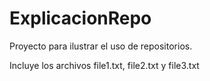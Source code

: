 # ExplicacionRepo

Proyecto para ilustrar el uso de repositorios.

Incluye los archivos file1.txt, file2.txt y file3.txt

